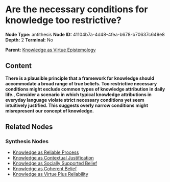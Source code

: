 # Are the necessary conditions for knowledge too restrictive?

**Node Type:** antithesis
**Node ID:** 41104b7a-4d48-4fea-b678-b70637c649e8
**Depth:** 2
**Terminal:** No

**Parent:** [Knowledge as Virtue Epistemology](knowledge-as-virtue-epistemology-thesis-04805afc-e3a8-43d5-b0d9-d6c1e7d88e2f.md)

## Content

**There is a plausible principle that a framework for knowledge should accommodate a broad range of true beliefs. Too restrictive necessary conditions might exclude common types of knowledge attribution in daily life.**, **Consider a scenario in which typical knowledge attributions in everyday language violate strict necessary conditions yet seem intuitively justified. This suggests overly narrow conditions might misrepresent our concept of knowledge.**

## Related Nodes

### Synthesis Nodes

- [Knowledge as Reliable Process](knowledge-as-reliable-process-synthesis-9027bce2-bd16-47ab-8d5f-f0e362a3e0d0.md)
- [Knowledge as Contextual Justification](knowledge-as-contextual-justification-synthesis-ecf9bb57-9827-4354-91ad-38547694bed7.md)
- [Knowledge as Socially Supported Belief](knowledge-as-socially-supported-belief-synthesis-c0051dc9-6e57-4fe6-ba9b-30472a8bcf7c.md)
- [Knowledge as Coherent Belief](knowledge-as-coherent-belief-synthesis-79ce2010-751e-4a32-b21f-5d06fb9b6c80.md)
- [Knowledge as Virtue Plus Reliability](knowledge-as-virtue-plus-reliability-synthesis-07b8a015-b01d-435e-9415-1cd372d9a6e5.md)
